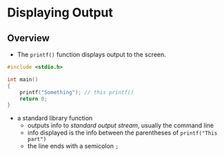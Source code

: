 # Displaying Output
## Overview
* The `printf()` function displays output to the screen.
```c
#include <stdio.h>

int main()
{
    printf("Something"); // this printf()
    return 0;
}
```
* a standard library function
    * outputs info to *standard output stream*, usually the command line
    * info displayed is the info between the parentheses of `printf("This part")`
    * the line ends with a semicolon `;`